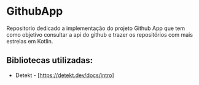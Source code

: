 # GithubApp

Repositorio dedicado a implementação do projeto Github App que tem como objetivo consultar a api do github e trazer os repositórios com mais estrelas em Kotlin.

## Bibliotecas utilizadas:

- Detekt - [https://detekt.dev/docs/intro]

